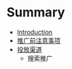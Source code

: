 # Summary

* [Introduction](README.md)
* [推广前注意事项](tui-guang-qian-zhu-yi-shi-xiang.md)
* [投放渠道](tou-fang-qu-dao.md)
  * 搜索推广

